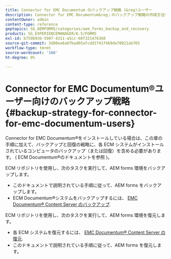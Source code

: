 ```yaml
---
title: Connector for EMC Documentum のバックアップ戦略 (&reg)ユーザー
description: Connector for EMC Documentum&reg；のバックアップ戦略の作成方法を確認してください。ユーザー。
contentOwner: admin
content-type: reference
geptopics: SG_AEMFORMS/categories/aem_forms_backup_and_recovery
products: SG_EXPERIENCEMANAGER/6.5/FORMS
exl-id: b759b936-5907-4311-a5cc-60f321476368
source-git-commit: 3d80ea6a6fbad05afcdd1f41f4b9de70921ab765
workflow-type: tm+mt
source-wordcount: '160'
ht-degree: 0%

---
```


# Connector for EMC Documentum®ユーザー向けのバックアップ戦略 {#backup-strategy-for-connector-for-emc-documentum-users}

Connector for EMC Documentum®をインストールしている場合は、この章の手順に加えて、バックアップと回復の戦略に、各 ECM システムがインストールされているコンピュータのバックアップ（または回復）を含める必要があります。 ( ECM Documentum®のドキュメントを参照 )。

ECM リポジトリを使用し、次のタスクを実行して、AEM forms 環境をバックアップします。

* このドキュメントで説明されている手順に従って、AEM forms をバックアップします。
* ECM Documentum®システムをバックアップするには、 [EMC Documentum® Content Server のバックアップ](/help/forms/using/admin-help/backing-recovering-emc-documentum-repository.md#back-up-the-emc-documentum-content-server).

ECM リポジトリを使用し、次のタスクを実行して、AEM forms 環境を復元します。

* 各 ECM システムを復元するには、 [EMC Documentum® Content Server の復元](/help/forms/using/admin-help/backing-recovering-emc-documentum-repository.md#restore-the-emc-documentum-content-server).
* このドキュメントで説明されている手順に従って、AEM forms を復元します。
